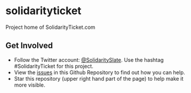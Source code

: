 # solidarityticket
Project home of SolidarityTicket.com

## Get Involved
* Follow the Twitter account: [@SolidaritySlate](https://www.twitter.com/SolidaritySlate). Use the hashtag #SolidarityTicket for this project.
* View the [issues](https://github.com/alison985/solidarityticket/issues) in this Github Repository to find out how you can help.
* Star this repository (upper right hand part of the page) to help make it more visible.

